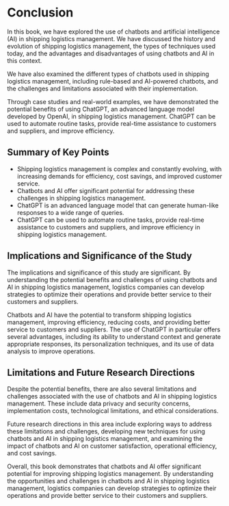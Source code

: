 Conclusion
==========

In this book, we have explored the use of chatbots and artificial intelligence (AI) in shipping logistics management. We have discussed the history and evolution of shipping logistics management, the types of techniques used today, and the advantages and disadvantages of using chatbots and AI in this context.

We have also examined the different types of chatbots used in shipping logistics management, including rule-based and AI-powered chatbots, and the challenges and limitations associated with their implementation.

Through case studies and real-world examples, we have demonstrated the potential benefits of using ChatGPT, an advanced language model developed by OpenAI, in shipping logistics management. ChatGPT can be used to automate routine tasks, provide real-time assistance to customers and suppliers, and improve efficiency.

Summary of Key Points
---------------------

* Shipping logistics management is complex and constantly evolving, with increasing demands for efficiency, cost savings, and improved customer service.
* Chatbots and AI offer significant potential for addressing these challenges in shipping logistics management.
* ChatGPT is an advanced language model that can generate human-like responses to a wide range of queries.
* ChatGPT can be used to automate routine tasks, provide real-time assistance to customers and suppliers, and improve efficiency in shipping logistics management.

Implications and Significance of the Study
------------------------------------------

The implications and significance of this study are significant. By understanding the potential benefits and challenges of using chatbots and AI in shipping logistics management, logistics companies can develop strategies to optimize their operations and provide better service to their customers and suppliers.

Chatbots and AI have the potential to transform shipping logistics management, improving efficiency, reducing costs, and providing better service to customers and suppliers. The use of ChatGPT in particular offers several advantages, including its ability to understand context and generate appropriate responses, its personalization techniques, and its use of data analysis to improve operations.

Limitations and Future Research Directions
------------------------------------------

Despite the potential benefits, there are also several limitations and challenges associated with the use of chatbots and AI in shipping logistics management. These include data privacy and security concerns, implementation costs, technological limitations, and ethical considerations.

Future research directions in this area include exploring ways to address these limitations and challenges, developing new techniques for using chatbots and AI in shipping logistics management, and examining the impact of chatbots and AI on customer satisfaction, operational efficiency, and cost savings.

Overall, this book demonstrates that chatbots and AI offer significant potential for improving shipping logistics management. By understanding the opportunities and challenges in chatbots and AI in shipping logistics management, logistics companies can develop strategies to optimize their operations and provide better service to their customers and suppliers.


